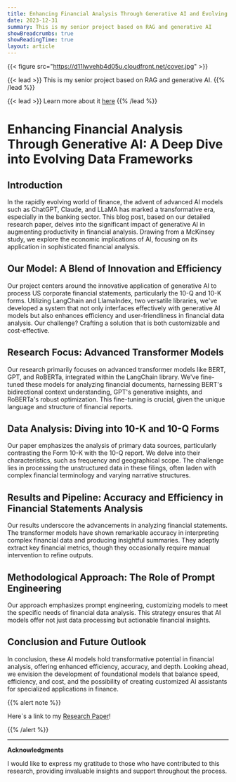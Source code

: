 ```yaml
---
title: Enhancing Financial Analysis Through Generative AI and Evolving Data Frameworks
date: 2023-12-31
summary: This is my senior project based on RAG and generative AI
showBreadcrumbs: true
showReadingTime: true
layout: article
---
```


{{< figure src="<https://d11lwvehb4d05u.cloudfront.net/cover.jpg>" >}}

{{< lead >}} This is my senior project based on RAG and generative AI. {{% /lead %}}

{{< lead >}} Learn more about it [here](https://furman.sibrahim.io) {{% /lead %}}

# **Enhancing Financial Analysis Through Generative AI: A Deep Dive into Evolving Data Frameworks**

## **Introduction**

In the rapidly evolving world of finance, the advent of advanced AI models such as ChatGPT, Claude, and LLaMA has marked a transformative era, especially in the banking sector. This blog post, based on our detailed research paper, delves into the significant impact of generative AI in augmenting productivity in financial analysis. Drawing from a McKinsey study, we explore the economic implications of AI, focusing on its application in sophisticated financial analysis.

## **Our Model: A Blend of Innovation and Efficiency**

Our project centers around the innovative application of generative AI to process US corporate financial statements, particularly the 10-Q and 10-K forms. Utilizing LangChain and LlamaIndex, two versatile libraries, we've developed a system that not only interfaces effectively with generative AI models but also enhances efficiency and user-friendliness in financial data analysis. Our challenge? Crafting a solution that is both customizable and cost-effective.

## **Research Focus: Advanced Transformer Models**

Our research primarily focuses on advanced transformer models like BERT, GPT, and RoBERTa, integrated within the LangChain library. We've fine-tuned these models for analyzing financial documents, harnessing BERT's bidirectional context understanding, GPT's generative insights, and RoBERTa's robust optimization. This fine-tuning is crucial, given the unique language and structure of financial reports.

## **Data Analysis: Diving into 10-K and 10-Q Forms**

Our paper emphasizes the analysis of primary data sources, particularly contrasting the Form 10-K with the 10-Q report. We delve into their characteristics, such as frequency and geographical scope. The challenge lies in processing the unstructured data in these filings, often laden with complex financial terminology and varying narrative structures.

## **Results and Pipeline: Accuracy and Efficiency in Financial Statements Analysis**

Our results underscore the advancements in analyzing financial statements. The transformer models have shown remarkable accuracy in interpreting complex financial data and producing insightful summaries. They adeptly extract key financial metrics, though they occasionally require manual intervention to refine outputs.

## **Methodological Approach: The Role of Prompt Engineering**

Our approach emphasizes prompt engineering, customizing models to meet the specific needs of financial data analysis. This strategy ensures that AI models offer not just data processing but actionable financial insights.

## **Conclusion and Future Outlook**

In conclusion, these AI models hold transformative potential in financial analysis, offering enhanced efficiency, accuracy, and depth. Looking ahead, we envision the development of foundational models that balance speed, efficiency, and cost, and the possibility of creating customized AI assistants for specialized applications in finance.

{{% alert note %}}

Here`s a link to my [Research Paper](https://gofile.io/d/DArhLT)!

{{% /alert %}}

--------------------------------------------------------------------------------

**Acknowledgments**

I would like to express my gratitude to those who have contributed to this research, providing invaluable insights and support throughout the process.
